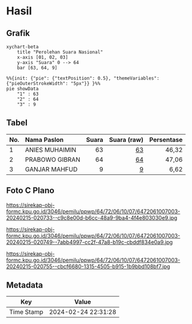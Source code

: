 # Hasil

## Grafik

```mermaid
xychart-beta
    title "Perolehan Suara Nasional"
    x-axis [01, 02, 03]
    y-axis "Suara" 0 --> 64
    bar [63, 64, 9]
```

```mermaid
%%{init: {"pie": {"textPosition": 0.5}, "themeVariables": {"pieOuterStrokeWidth": "5px"}} }%%
pie showData
    "1" : 63
    "2" : 64
    "3" : 9
```

## Tabel

| No. | Nama Paslon    | Suara | Suara (raw) | Persentase |
|:--- |:-------------- | -----:| -----------:| ----------:|
| 1   | ANIES MUHAIMIN | 63    | [63][p-1]   | 46,32      |
| 2   | PRABOWO GIBRAN | 64    | [64][p-2]   | 47,06      |
| 3   | GANJAR MAHFUD  | 9     | [9][p-3]    | 6,62       |


[p-1]: https://github.com/gigit-pemilu/pemilu-2024/blob/main/pilpres/hitung-suara/sub/64-kalimantan-timur/sub/72-kota-samarinda/sub/06-sungai-kunjang/sub/1007-karang-anyar/sub/003-tps/sub/paslon-1.txt
[p-2]: https://github.com/gigit-pemilu/pemilu-2024/blob/main/pilpres/hitung-suara/sub/64-kalimantan-timur/sub/72-kota-samarinda/sub/06-sungai-kunjang/sub/1007-karang-anyar/sub/003-tps/sub/paslon-2.txt
[p-3]: https://github.com/gigit-pemilu/pemilu-2024/blob/main/pilpres/hitung-suara/sub/64-kalimantan-timur/sub/72-kota-samarinda/sub/06-sungai-kunjang/sub/1007-karang-anyar/sub/003-tps/sub/paslon-3.txt

## Foto C Plano

https://sirekap-obj-formc.kpu.go.id/3046/pemilu/ppwp/64/72/06/10/07/6472061007003-20240215-020733--c9c8e00d-b6cc-48a9-9ba4-4f4e803030e9.jpg

https://sirekap-obj-formc.kpu.go.id/3046/pemilu/ppwp/64/72/06/10/07/6472061007003-20240215-020749--7abb4997-cc2f-47a8-b19c-cbddf834e0a9.jpg

https://sirekap-obj-formc.kpu.go.id/3046/pemilu/ppwp/64/72/06/10/07/6472061007003-20240215-020755--cbcf6680-1315-4505-b915-1b9bbd108bf7.jpg


## Metadata

| Key        | Value               |
| ---------- | ------------------- |
| Time Stamp | 2024-02-24 22:31:28 |



